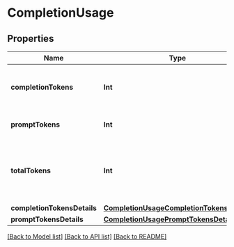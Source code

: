 # CompletionUsage

## Properties
Name | Type | Description | Notes
------------ | ------------- | ------------- | -------------
**completionTokens** | **Int** | Number of tokens in the generated completion. | 
**promptTokens** | **Int** | Number of tokens in the prompt. | 
**totalTokens** | **Int** | Total number of tokens used in the request (prompt + completion). | 
**completionTokensDetails** | [**CompletionUsageCompletionTokensDetails**](CompletionUsageCompletionTokensDetails.md) |  | [optional] 
**promptTokensDetails** | [**CompletionUsagePromptTokensDetails**](CompletionUsagePromptTokensDetails.md) |  | [optional] 

[[Back to Model list]](../README.md#documentation-for-models) [[Back to API list]](../README.md#documentation-for-api-endpoints) [[Back to README]](../README.md)


